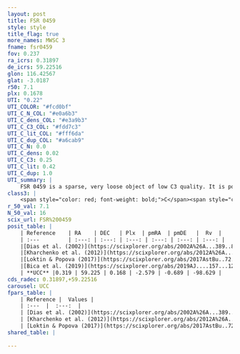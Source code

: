 ```yaml
---
layout: post
title: FSR 0459
style: style
title_flag: true
more_names: MWSC 3
fname: fsr0459
fov: 0.237
ra_icrs: 0.31897
de_icrs: 59.22516
glon: 116.42567
glat: -3.0187
r50: 7.1
plx: 0.1678
UTI: "0.22"
UTI_COLOR: "#fcd0bf"
UTI_C_N_COL: "#e0a6b3"
UTI_C_dens_COL: "#e3a9b3"
UTI_C_C3_COL: "#fdd7c3"
UTI_C_lit_COL: "#fff6da"
UTI_C_dup_COL: "#a6cab9"
UTI_C_N: 0.0
UTI_C_dens: 0.02
UTI_C_C3: 0.25
UTI_C_lit: 0.42
UTI_C_dup: 1.0
UTI_summary: |
    FSR 0459 is a sparse, very loose object of low C3 quality. It is poorly studied in the literature, with no articles listed in the last 6 years.<br><br><span style="color: #99180f; font-weight: bold;">Warning: </span>contains less than 25 stars with <i>P>0.5</i> estimated.
class3: |
    <span style="color: red; font-weight: bold;">C</span><span style="color: red; font-weight: bold;">C</span>
r_50_val: 7.1
N_50_val: 16
scix_url: FSR%200459
posit_table: |
    | Reference    | RA    | DEC   | Plx  | pmRA  | pmDE   |  Rv  |
    | :---         | :---: | :---: | :---: | :---: | :---: | :---: |
    |[Dias et al. (2002)](https://scixplorer.org/abs/2002A%26A...389..871D) | 0.163 | 59.239 | -- | -1.66 | -0.01 | -- |
    |[Kharchenko et al. (2012)](https://scixplorer.org/abs/2012A%26A...543A.156K) | 0.128 | 59.242 | -- | -1.66 | -0.01 | -- |
    |[Loktin & Popova (2017)](https://scixplorer.org/abs/2017AstBu..72..257L) | 0.18 | 59.243 | -- | -0.787 | -0.706 | -- |
    |[Bica et al. (2019)](https://scixplorer.org/abs/2019AJ....157...12B) | 0.164 | 59.243 | -- | -- | -- | -- |
    | **UCC** |0.319 | 59.225 | 0.168 | -2.579 | -0.689 | -98.629 | 
cds_radec: 0.31897,+59.22516
carousel: UCC
fpars_table: |
    | Reference |  Values |
    | :---  |  :---:  |
    | [Dias et al. (2002)](https://scixplorer.org/abs/2002A%26A...389..871D) | `E(B-V)=1.103, Dist=3800.0, Age=8.95` |
    | [Kharchenko et al. (2012)](https://scixplorer.org/abs/2012A%26A...543A.156K) | `e_bv=1.145, distance=2926, log_age=7.8` |
    | [Loktin & Popova (2017)](https://scixplorer.org/abs/2017AstBu..72..257L) | `E(B-V)=0.836, Dmod=12.626, logt=8.0` |
shared_table: |
    
---
```

